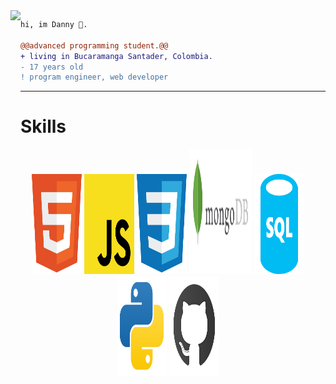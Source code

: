 <img align="left" height="200" src="https://media.giphy.com/media/ao9DUiTKH60XS/giphy.gif"/>

```diff
hi, im Danny 🔮.

@@advanced programming student.@@
+ living in Bucaramanga Santader, Colombia.
- 17 years old
! program engineer, web developer
```
------

<h1>Skills</h1>

<p>
<div display="flex" align="center" gap="10px">
  <img width="80" height="160" src="./imgs/descarga (1).svg">
  <img width="80" height="160" src="./imgs/descarga.svg">
  <img width="80" height="160" src="./imgs/descarga (2).svg">
  <img width="100" height="200" src="./imgs/mongodb.svg">
  <img width="80" height="160" src="./imgs/sql.svg">
  <img width="80" height="160" src="./imgs/python-.svg">
  <img width="80" height="160" src="./imgs/github.svg">
</div>
</p>
